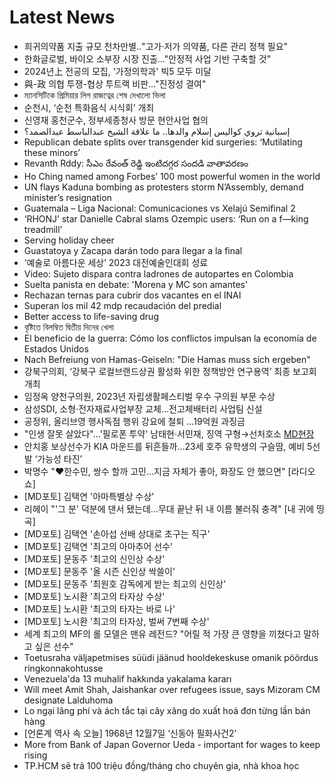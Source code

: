 # Latest News
-  희귀의약품 지출 규모 천차만별‥"고가·저가 의약품, 다른 관리 정책 필요"
-  ﻿한화글로벌, 바이오 소부장 시장 진출…"안정적 사업 기반 구축할 것"
-  2024년上 전공의 모집, '가정의학과' 빅5 모두 미달
-  與-政 의협 투쟁-협상 투트랙 비판…"진정성 결여"
-  ম্যানসিটিকে প্রিমিয়ার লিগ রাজত্বের শেষ দেখালো ভিলা
-  순천시, ‘순천 특화음식 시식회’ 개최
-  신영재 홍천군수, 정부세종청사 방문 현안사업 협의
-  إسبانية تروي كواليس إسلام والدها.. ما علاقة الشيخ عبدالباسط عبدالصمد؟
-  Republican debate splits over transgender kid surgeries: ‘Mutilating these minors’
-  Revanth Rddy: సీఎం రేవంత్ రెడ్డి ఇంటిదగ్గర సందడి వాతావరణం
-  Ho Ching named among Forbes’ 100 most powerful women in the world
-  UN flays Kaduna bombing as protesters storm N’Assembly, demand minister’s resignation
-  Guatemala – Liga Nacional: Comunicaciones vs Xelajú Semifinal 2
-  ‘RHONJ’ star Danielle Cabral slams Ozempic users: ‘Run on a f—king treadmill’
-  Serving holiday cheer
-  Guastatoya y Zacapa darán todo para llegar a la final
-  ‘예술로 아름다운 세상’ 2023 대전예술인대회 성료
-  Video: Sujeto dispara contra ladrones de autopartes en Colombia
-  Suelta panista en debate: 'Morena y MC son amantes'
-  Rechazan ternas para cubrir dos vacantes en el INAI
-  Superan los mil 42 mdp recaudación del predial
-  Better access to life-saving drug
-  বৃষ্টিতে বিলম্বিত দ্বিতীয় দিনের খেলা
-  El beneficio de la guerra: Cómo los conflictos impulsan la economía de Estados Unidos
-  Nach Befreiung von Hamas-Geiseln: "Die Hamas muss sich ergeben"
-  강북구의회, ‘강북구 로컬브랜드상권 활성화 위한 정책방안 연구용역’ 최종 보고회 개최
-  임정옥 양천구의원, 2023년 자립생활페스티벌 우수 구의원 부문 수상
-  삼성SDI, 소형·전자재료사업부장 교체…전고체배터리 사업팀 신설
-  공정위, 올리브영 행사독점 행위 강요에 철퇴 …19억원 과징금
-  "인생 잘못 살았다"…'필로폰 투약' 남태현·서민재, 징역 구형→선처호소 [MD현장](종합)
-  안치홍 보상선수가 KIA 마운드를 뒤흔들까…23세 호주 유학생의 구슬땀, 예비 5선발 ‘가능성 타진’
-  박명수 "♥한수민, 쌍수 할까 고민…지금 자체가 좋아, 화장도 안 했으면" [라디오쇼]
-  [MD포토] 김택연 '아마특별상 수상'
-  리헤이 "'그 분' 덕분에 댄서 됐는데…무대 끝난 뒤 내 이름 불러줘 충격" [내 귀에 띵곡]
-  [MD포토] 김택연 '손아섭 선배 상대로 초구는 직구'
-  [MD포토] 김택연 '최고의 아마추어 선수'
-  [MD포토] 문동주 '최고의 신인상 수상'
-  [MD포토] 문동주 '올 시즌 신인상 싹쓸이'
-  [MD포토] 문동주 '최원호 감독에게 받는 최고의 신인상'
-  [MD포토] 노시환 '최고의 타자상 수상'
-  [MD포토] 노시환 '최고의 타자는 바로 나'
-  [MD포토] 노시환 '최고의 타자상, 벌써 7번째 수상'
-  세계 최고의 MF의 롤 모델은 맨유 레전드? "어릴 적 가장 큰 영향을 끼쳤다고 말하고 싶은 선수"
-  Toetusraha väljapetmises süüdi jäänud hooldekeskuse omanik pöördus ringkonnakohtusse
-  Venezuela'da 13 muhalif hakkında yakalama kararı
-  Will meet Amit Shah, Jaishankar over refugees issue, says Mizoram CM designate Lalduhoma
-  Lo ngại lãng phí và ách tắc tại cây xăng do xuất hoá đơn từng lần bán hàng
-  [언론계 역사 속 오늘] 1968년 12월7일 ‘신동아 필화사건2’
-  More from Bank of Japan Governor Ueda - important for wages to keep rising
-  TP.HCM sẽ trả 100 triệu đồng/tháng cho chuyên gia, nhà khoa học
